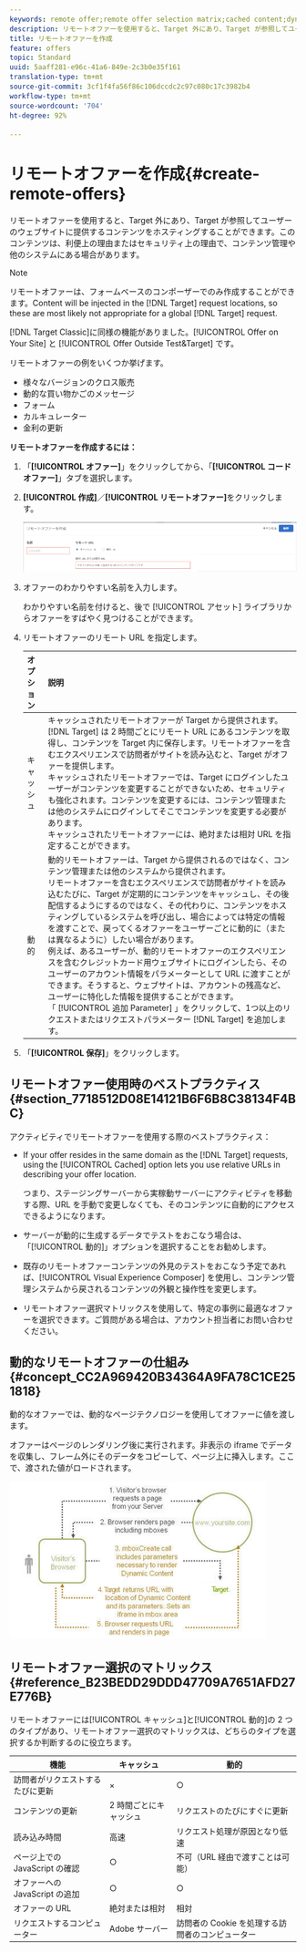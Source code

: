 ```yaml
---
keywords: remote offer;remote offer selection matrix;cached content;dynamic content
description: リモートオファーを使用すると、Target 外にあり、Target が参照してユーザーのウェブサイトに提供するコンテンツをホスティングすることができます。このコンテンツは、利便上の理由またはセキュリティ上の理由で、コンテンツ管理や他のシステムにある場合があります。
title: リモートオファーを作成
feature: offers
topic: Standard
uuid: 5aaff281-e96c-41a6-849e-2c3b0e35f161
translation-type: tm+mt
source-git-commit: 3cf1f4fa56f86c106dccdc2c97c080c17c3982b4
workflow-type: tm+mt
source-wordcount: '704'
ht-degree: 92%

---
```



# リモートオファーを作成{#create-remote-offers}

リモートオファーを使用すると、Target 外にあり、Target が参照してユーザーのウェブサイトに提供するコンテンツをホスティングすることができます。このコンテンツは、利便上の理由またはセキュリティ上の理由で、コンテンツ管理や他のシステムにある場合があります。

>[!NOTE]
>
>リモートオファーは、フォームベースのコンポーザーでのみ作成することができます。Content will be injected in the [!DNL Target] request locations, so these are most likely not appropriate for a global [!DNL Target] request.
>
>[!DNL Target Classic]に同様の機能がありました。[!UICONTROL Offer on Your Site] と [!UICONTROL Offer Outside Test&amp;Target] です。

リモートオファーの例をいくつか挙げます。

* 様々なバージョンのクロス販売
* 動的な買い物かごのメッセージ
* フォーム
* カルキュレーター
* 金利の更新

**リモートオファーを作成するには：**

1. 「**[!UICONTROL オファー]**」をクリックしてから、「**[!UICONTROL コードオファー]**」タブを選択します。
1. **[!UICONTROL 作成]**／**[!UICONTROL リモートオファー]**&#x200B;をクリックします。

   ![](assets/remote_offer_ui.png)

1. オファーのわかりやすい名前を入力します。

   わかりやすい名前を付けると、後で [!UICONTROL アセット] ライブラリからオファーをすばやく見つけることができます。

1. リモートオファーのリモート URL を指定します。 

   | オプション | 説明 |
   |--- |--- |
   | キャッシュ | キャッシュされたリモートオファーが Target から提供されます。<br>[!DNL Target] は 2 時間ごとにリモート URL にあるコンテンツを取得し、コンテンツを Target 内に保存します。リモートオファーを含むエクスペリエンスで訪問者がサイトを読み込むと、Target がオファーを提供します。<br>キャッシュされたリモートオファーでは、Target にログインしたユーザーがコンテンツを変更することができないため、セキュリティも強化されます。コンテンツを変更するには、コンテンツ管理または他のシステムにログインしてそこでコンテンツを変更する必要があります。<br>キャッシュされたリモートオファーには、絶対または相対 URL を指定することができます。 |
   | 動的 | 動的リモートオファーは、Target から提供されるのではなく、コンテンツ管理または他のシステムから提供されます。<br>リモートオファーを含むエクスペリエンスで訪問者がサイトを読み込むたびに、Target が定期的にコンテンツをキャッシュし、その後配信するようにするのではなく、その代わりに、コンテンツをホスティングしているシステムを呼び出し、場合によっては特定の情報を渡すことで、戻ってくるオファーをユーザーごとに動的に（または異なるように）したい場合があります。<br>例えば、あるユーザーが、動的リモートオファーのエクスペリエンスを含むクレジットカード用ウェブサイトにログインしたら、そのユーザーのアカウント情報をパラメーターとして URL に渡すことができます。そうすると、ウェブサイトは、アカウントの残高など、ユーザーに特化した情報を提供することができます。<br>「 [!UICONTROL 追加 Parameter] 」をクリックして、1つ以上のリクエストまたはリクエストパラメーター [!DNL Target] を追加します。 |

1. 「**[!UICONTROL 保存]**」をクリックします。

## リモートオファー使用時のベストプラクティス {#section_7718512D08E14121B6F6B8C38134F4BC}

アクティビティでリモートオファーを使用する際のベストプラクティス：

* If your offer resides in the same domain as the [!DNL Target] requests, using the [!UICONTROL Cached] option lets you use relative URLs in describing your offer location.

   つまり、ステージングサーバーから実稼動サーバーにアクティビティを移動する際、URL を手動で変更しなくても、そのコンテンツに自動的にアクセスできるようになります。

* サーバーが動的に生成するデータでテストをおこなう場合は、「[!UICONTROL 動的]」オプションを選択することをお勧めします。
* 既存のリモートオファーコンテンツの外見のテストをおこなう予定であれば、[!UICONTROL Visual Experience Composer] を使用し、コンテンツ管理システムから戻されるコンテンツの外観と操作性を変更します。
* リモートオファー選択マトリックスを使用して、特定の事例に最適なオファーを選択できます。ご質問がある場合は、アカウント担当者にお問い合わせください。

## 動的なリモートオファーの仕組み {#concept_CC2A969420B34364A9FA78C1CE251818}

動的なオファーでは、動的なページテクノロジーを使用してオファーに値を渡します。

オファーはページのレンダリング後に実行されます。非表示の iframe でデータを収集し、フレーム外にそのデータをコピーして、ページ上に挿入します。ここで、渡された値がロードされます。

![](assets/remote_offer_howitworks_2.jpeg)

## リモートオファー選択のマトリックス {#reference_B23BEDD29DDD47709A7651AFD27E776B}

リモートオファーには[!UICONTROL キャッシュ]と[!UICONTROL 動的]の 2 つのタイプがあり、リモートオファー選択のマトリックスは、どちらのタイプを選択するか判断するのに役立ちます。

| 機能 | キャッシュ | 動的 |
|--- |--- |--- |
| 訪問者がリクエストするたびに更新 | × | ○ |
| コンテンツの更新 | 2 時間ごとにキャッシュ | リクエストのたびにすぐに更新 |
| 読み込み時間 | 高速 | リクエスト処理が原因となり低速 |
| ページ上での JavaScript の確認 | ○ | 不可（URL 経由で渡すことは可能） |
| オファーへの JavaScript の追加 | ○ | ○ |
| オファーの URL | 絶対または相対 | 相対 |
| リクエストするコンピューター | Adobe サーバー | 訪問者の Cookie を処理する訪問者のコンピューター |